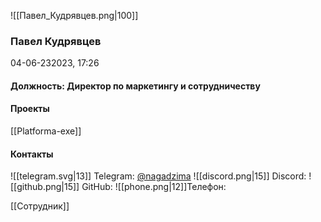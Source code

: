 ![[Павел_Кудрявцев.png|100]]
### Павел Кудрявцев
 04-06-232023, 17:26

#### Должность: Директор по маркетингу и сотрудничеству

#### Проекты
[[Platforma-exe]]
#### Контакты

![[telegram.svg|13]] Telegram: [@nagadzima](https://t.me/nagadzima)
![[discord.png|15]] Discord:
![[github.png|15]] GitHub:
![[phone.png|12]]Телефон:

[[Сотрудник]]